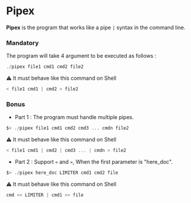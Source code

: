 # Pipex
**Pipex** is the program that works like a pipe `|` syntax in the command line.

### Mandatory
The program will take 4 argument to be executed as follows :
```c
./pipex file1 cmd1 cmd2 file2
```

⚠️ It must behave like this command on Shell
```c
< file1 cmd1 | cmd2 > file2 
```

### Bonus
-   Part 1 : The program must handle multiple pipes.
```c
$> ./pipex file1 cmd1 cmd2 cmd3 ... cmdn file2
```
⚠️ It must behave like this command on Shell
```c
< file1 cmd1 | cmd2 | cmd3 ... | cmdn > file2
```

-   Part 2 :  Support `«` and `»`, When the first parameter is "here_doc".
```c
$> ./pipex here_doc LIMITER cmd1 cmd2 file
```
⚠️ It must behave like this command on Shell
```c
cmd << LIMITER | cmd1 >> file
```
